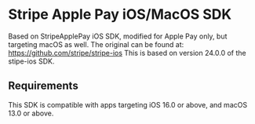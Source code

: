 # Stripe Apple Pay iOS/MacOS SDK

Based on StripeApplePay iOS SDK, modified for Apple Pay only, but targeting macOS as well.
The original can be found at: https://github.com/stripe/stripe-ios
This is based on version 24.0.0 of the stipe-ios SDK.

## Requirements

This SDK is compatible with apps targeting iOS 16.0 or above, and macOS 13.0 or above.

